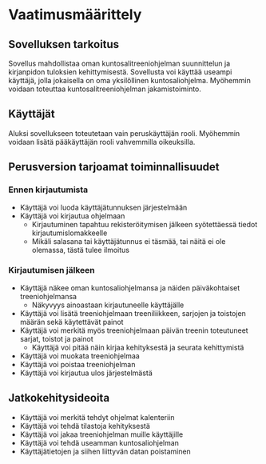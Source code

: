 # Vaatimusmäärittely

## Sovelluksen tarkoitus
Sovellus mahdollistaa oman kuntosalitreeniohjelman suunnittelun ja kirjanpidon tuloksien kehittymisestä. Sovellusta voi käyttää useampi käyttäjä, jolla jokaisella on oma yksilöllinen kuntosaliohjelma. Myöhemmin voidaan toteuttaa kuntosalitreeniohjelman jakamistoiminto.

## Käyttäjät
Aluksi sovellukseen toteutetaan vain peruskäyttäjän rooli. Myöhemmin voidaan lisätä pääkäyttäjän rooli vahvemmilla oikeuksilla.

## Perusversion tarjoamat toiminnallisuudet
### Ennen kirjautumista
- Käyttäjä voi luoda käyttäjätunnuksen järjestelmään
- Käyttäjä voi kirjautua ohjelmaan
  - Kirjautuminen tapahtuu rekisteröitymisen jälkeen syötettäessä tiedot kirjautumislomakkeelle
  - Mikäli salasana tai käyttäjätunnus ei täsmää, tai näitä ei ole olemassa, tästä tulee ilmoitus

### Kirjautumisen jälkeen
- Käyttäjä näkee oman kuntosaliohjelmansa ja näiden päiväkohtaiset treeniohjelmansa
  - Näkyvyys ainoastaan kirjautuneelle käyttäjälle
- Käyttäjä voi lisätä treeniohjelmaan treeniliikkeen, sarjojen ja toistojen määrän sekä käytettävät painot
- Käyttäjä voi merkitä myös treeniohjelmaan päivän treenin toteutuneet sarjat, toistot ja painot
  - Käyttäjä voi pitää näin kirjaa kehityksestä ja seurata kehittymistä
- Käyttäjä voi muokata treeniohjelmaa
- Käyttäjä voi poistaa treeniohjelman
- Käyttäjä voi kirjautua ulos järjestelmästä

## Jatkokehitysideoita
- Käyttäjä voi merkitä tehdyt ohjelmat kalenteriin
- Käyttäjä voi tehdä tilastoja kehityksestä
- Käyttäjä voi jakaa treeniohjelman muille käyttäjille
- Käyttäjä voi tehdä useamman kuntosaliohjelman
- Käyttäjätietojen ja siihen liittyvän datan poistaminen
